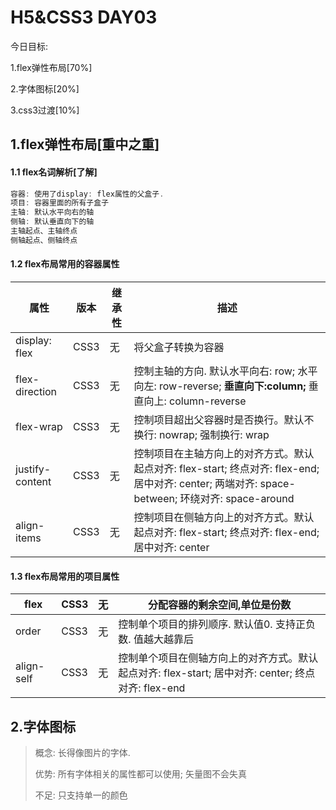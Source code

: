 # H5&CSS3 DAY03

今日目标:

1.flex弹性布局[70%]

2.字体图标[20%]

3.css3过渡[10%]



## 1.flex弹性布局[重中之重]

#### 1.1 flex名词解析[了解]

```javascript
容器: 使用了display: flex属性的父盒子.
项目: 容器里面的所有子盒子
主轴: 默认水平向右的轴
侧轴: 默认垂直向下的轴
主轴起点、主轴终点
侧轴起点、侧轴终点
```



#### 1.2 flex布局常用的容器属性

| **属性**        | **版本** | **继承性** | **描述**                                                     |
| --------------- | -------- | ---------- | ------------------------------------------------------------ |
| display: flex   | CSS3     | 无         | 将父盒子转换为容器                                           |
| flex-direction  | CSS3     | 无         | 控制主轴的方向. 默认水平向右: row; 水平向左: row-reverse; **垂直向下:column;** 垂直向上: column-reverse |
| flex-wrap       | CSS3     | 无         | 控制项目超出父容器时是否换行。默认不换行: nowrap; 强制换行: wrap |
| justify-content | CSS3     | 无         | 控制项目在主轴方向上的对齐方式。默认起点对齐: flex-start; 终点对齐: flex-end; 居中对齐: center; 两端对齐: space-between; 环绕对齐: space-around |
| align-items     | CSS3     | 无         | 控制项目在侧轴方向上的对齐方式。默认起点对齐: flex-start; 终点对齐: flex-end;  居中对齐: center |



#### 1.3 flex布局常用的项目属性

| flex       | CSS3 | 无   | 分配容器的剩余空间,单位是份数                                |
| ---------- | ---- | ---- | ------------------------------------------------------------ |
| order      | CSS3 | 无   | 控制单个项目的排列顺序. 默认值0. 支持正负数. 值越大越靠后    |
| align-self | CSS3 | 无   | 控制单个项目在侧轴方向上的对齐方式。默认起点对齐: flex-start; 居中对齐: center; 终点对齐: flex-end |



## 2.字体图标

> 概念: 长得像图片的字体.
>
> 优势: 所有字体相关的属性都可以使用; 矢量图不会失真
>
> 不足: 只支持单一的颜色